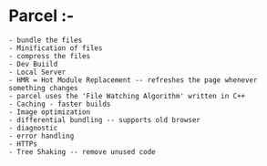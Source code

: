 # Parcel :-
    - bundle the files
    - Minification of files
    - compress the files
    - Dev Buiild
    - Local Server
    - HMR = Hot Module Replacement -- refreshes the page whenever something changes
    - parcel uses the 'File Watching Algorithm' written in C++
    - Caching - faster builds
    - Image optimization
    - differential bundling -- supports old browser
    - diagnostic
    - error handling
    - HTTPs
    - Tree Shaking -- remove unused code